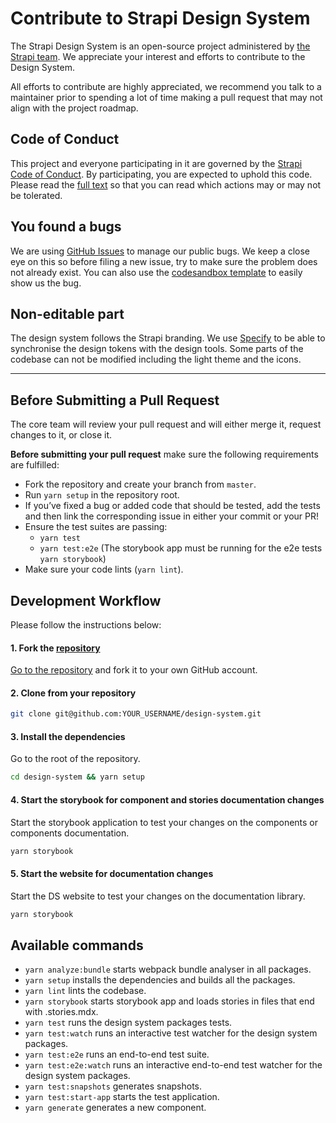 # Contribute to Strapi Design System

The Strapi Design System is an open-source project administered by [the Strapi team](https://strapi.io/company). We appreciate your interest and efforts to contribute to the Design System.

All efforts to contribute are highly appreciated, we recommend you talk to a maintainer prior to spending a lot of time making a pull request that may not align with the project roadmap.

## Code of Conduct

This project and everyone participating in it are governed by the [Strapi Code of Conduct](https://github.com/strapi/strapi/blob/master/CODE_OF_CONDUCT.md). By participating, you are expected to uphold this code. Please read the [full text](https://github.com/strapi/strapi/blob/master/CODE_OF_CONDUCT.md) so that you can read which actions may or may not be tolerated.

## You found a bugs

We are using [GitHub Issues](https://github.com/strapi/design-system/issues) to manage our public bugs. We keep a close eye on this so before filing a new issue, try to make sure the problem does not already exist. You can also use the [codesandbox template](https://codesandbox.io/s/strapi-design-system-r1vdp) to easily show us the bug.

## Non-editable part

The design system follows the Strapi branding. We use [Specify](https://specifyapp.com/) to be able to synchronise the design tokens with the design tools. Some parts of the codebase can not be modified including the light theme and the icons.

---

## Before Submitting a Pull Request

The core team will review your pull request and will either merge it, request changes to it, or close it.

**Before submitting your pull request** make sure the following requirements are fulfilled:

- Fork the repository and create your branch from `master`.
- Run `yarn setup` in the repository root.
- If you’ve fixed a bug or added code that should be tested, add the tests and then link the corresponding issue in either your commit or your PR!
- Ensure the test suites are passing:
  - `yarn test`
  - `yarn test:e2e` (The storybook app must be running for the e2e tests `yarn storybook`)
- Make sure your code lints (`yarn lint`).

## Development Workflow

Please follow the instructions below:

#### 1. Fork the [repository](https://github.com/strapi/design-system)

[Go to the repository](https://github.com/strapi/design-system) and fork it to your own GitHub account.

#### 2. Clone from your repository

```bash
git clone git@github.com:YOUR_USERNAME/design-system.git
```

#### 3. Install the dependencies

Go to the root of the repository.

```bash
cd design-system && yarn setup
```

#### 4. Start the storybook for component and stories documentation changes

Start the storybook application to test your changes on the components or components documentation.

```bash
yarn storybook
```

#### 5. Start the website for documentation changes

Start the DS website to test your changes on the documentation library.

```bash
yarn storybook
```
## Available commands

- `yarn analyze:bundle` starts webpack bundle analyser in all packages.
- `yarn setup` installs the dependencies and builds all the packages.
- `yarn lint` lints the codebase.
- `yarn storybook` starts storybook app and loads stories in files that end with .stories.mdx.
- `yarn test` runs the design system packages tests.
- `yarn test:watch` runs an interactive test watcher for the design system packages.
- `yarn test:e2e` runs an end-to-end test suite.
- `yarn test:e2e:watch` runs an interactive end-to-end test watcher for the design system packages.
- `yarn test:snapshots` generates snapshots.
- `yarn test:start-app` starts the test application.
- `yarn generate` generates a new component.
